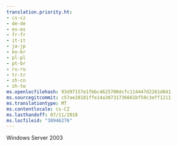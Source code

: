 ```yaml
---
translation.priority.ht:
- cs-cz
- de-de
- es-es
- fr-fr
- it-it
- ja-jp
- ko-kr
- pl-pl
- pt-br
- ru-ru
- tr-tr
- zh-cn
- zh-tw
ms.openlocfilehash: 93d97157e1fbbc4625700dcfc114447d2261d841
ms.sourcegitcommit: c57ae28181ffe14a30731736661bf59c3eff1211
ms.translationtype: MT
ms.contentlocale: cs-CZ
ms.lasthandoff: 07/11/2018
ms.locfileid: "38946276"
---
```

Windows Server 2003